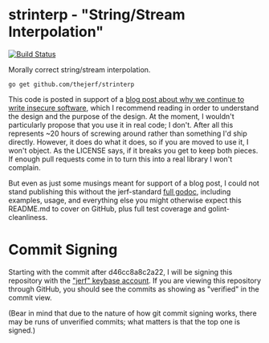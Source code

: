 strinterp - "String/Stream Interpolation"
=========================================

[![Build
Status](https://travis-ci.org/thejerf/strinterp.png?branch=master)](https://travis-ci.org/thejerf/strinterp)

Morally correct string/stream interpolation.

    go get github.com/thejerf/strinterp

This code is posted in support of a [blog post about why we continue to
write insecure software](http://www.jerf.org/iri/post/2942), which I
recommend reading in order to understand the design and the purpose of the
design. At the moment, I wouldn't particularly propose that you use it in
real code; I don't. After all this represents ~20 hours of screwing around
rather than something I'd ship directly. However, it does do what it does,
so if you are moved to use it, I won't object. As the LICENSE says, if it
breaks you get to keep both pieces. If enough pull requests come in to turn
this into a real library I won't complain.

But even as just some musings meant for support of a blog post, I could not
stand publishing this without the jerf-standard [full
godoc](http://godoc.org/github.com/thejerf/strinterp), including examples,
usage, and everything else you might otherwise expect this README.md to
cover on GitHub, plus full test coverage and golint-cleanliness.

Commit Signing
==============

Starting with the commit after d46cc8a8c2a22, I will be signing this repository
with the ["jerf" keybase account](https://keybase.io/jerf). If you are viewing
this repository through GitHub, you should see the commits as showing as
"verified" in the commit view.

(Bear in mind that due to the nature of how git commit signing works, there
may be runs of unverified commits; what matters is that the top one is signed.)
 
